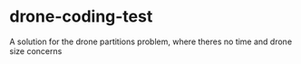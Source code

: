 # drone-coding-test
A solution for the drone partitions problem, where theres no time and drone size concerns
